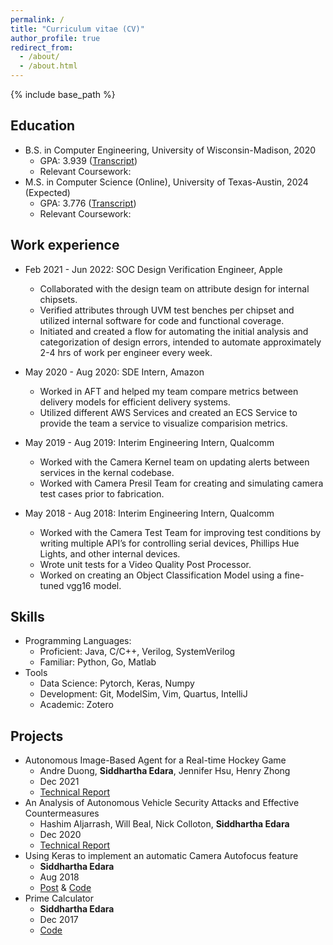 ```yaml
---
permalink: /
title: "Curriculum vitae (CV)"
author_profile: true
redirect_from: 
  - /about/
  - /about.html
---
```


{% include base_path %}
  
Education
------
* B.S. in Computer Engineering, University of Wisconsin-Madison, 2020
  * GPA: 3.939 ([Transcript](https://sedara26.github.io/files/UW_Official_Transcript.pdf))
  * Relevant Coursework: 
* M.S. in Computer Science (Online), University of Texas-Austin, 2024 (Expected)
  * GPA: 3.776 ([Transcript](https://sedara26.github.io/files/University_of_Texas_Academic_Summary.pdf))
  * Relevant Coursework: 

Work experience
------
* Feb 2021 - Jun 2022: SOC Design Verification Engineer, Apple
  * Collaborated with the design team on attribute design for internal chipsets.
  * Verified attributes through UVM test benches per chipset and utilized internal software for code and functional coverage.
  * Initiated and created a flow for automating the initial analysis and categorization of design errors, intended to automate approximately 2-4 hrs of work per engineer every week.

* May 2020 - Aug 2020: SDE Intern, Amazon
  * Worked in AFT and helped my team compare metrics between delivery models for efficient delivery systems.
  * Utilized different AWS Services and created an ECS Service to provide the team a service to visualize comparision metrics.
 
* May 2019 - Aug 2019: Interim Engineering Intern, Qualcomm
  * Worked with the Camera Kernel team on updating alerts between services in the kernal codebase.
  * Worked with Camera Presil Team for creating and simulating camera test cases prior to fabrication.

* May 2018 - Aug 2018: Interim Engineering Intern, Qualcomm
  * Worked with the Camera Test Team for improving test conditions by writing multiple API’s for controlling serial devices, Phillips Hue Lights, and other internal devices.
  * Wrote unit tests for a Video Quality Post Processor.
  * Worked on creating an Object Classification Model using a fine-tuned vgg16 model.
  
Skills
------
* Programming Languages:
  * Proficient: Java, C/C++, Verilog, SystemVerilog
  * Familiar: Python, Go, Matlab
* Tools
  * Data Science: Pytorch, Keras, Numpy
  * Development: Git, ModelSim, Vim, Quartus, IntelliJ
  * Academic: Zotero

Projects
------
* Autonomous Image-Based Agent for a Real-time Hockey Game
  * Andre Duong, **Siddhartha Edara**, Jennifer Hsu, Henry Zhong
  * Dec 2021
  * [Technical Report](https://sedara26.github.io/files/Group1FinalProjectReport.pdf)
* An Analysis of Autonomous Vehicle Security Attacks and Effective Countermeasures
  * Hashim Aljarrash, Will Beal, Nick Colloton, **Siddhartha Edara**
  * Dec 2020
  * [Technical Report](https://sedara26.github.io/files/AVReport.pdf)
* Using Keras to implement an automatic Camera Autofocus feature
  * **Siddhartha Edara**
  * Aug 2018
  * [Post](https://medium.com/@sedara/how-the-camera-autofocus-feature-works-in-digital-smartphones-8382d511996c) & [Code](https://github.com/sedara0218/camera_autofocus)
* Prime Calculator
  * **Siddhartha Edara**
  * Dec 2017
  * [Code](https://github.com/sedara0218/prime_project_java)
